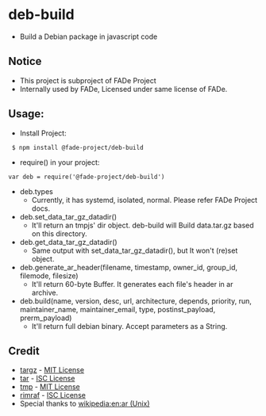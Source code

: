 # deb-build
 * Build a Debian package in javascript code

## Notice
 * This project is subproject of FADe Project
 * Internally used by FADe, Licensed under same license of FADe.

## Usage:
 * Install Project:
```
 $ npm install @fade-project/deb-build
```
 * require() in your project:
```
var deb = require('@fade-project/deb-build')
```
 * deb.types
   * Currently, it has systemd, isolated, normal. Please refer FADe Project docs.
 * deb.set_data_tar_gz_datadir()
   * It'll return an tmpjs' dir object. deb-build will Build data.tar.gz based on this directory.
 * deb.get_data_tar_gz_datadir()
   * Same output with set_data_tar_gz_datadir(), but It won't (re)set object.
 * deb.generate_ar_header(filename, timestamp, owner_id, group_id, filemode, filesize)
   * It'll return 60-byte Buffer. It generates each file's header in ar archive.
 * deb.build(name, version, desc, url, architecture, depends, priority, run, maintainer_name, maintainer_email, type, postinst_payload, prerm_payload)
   * It'll return full debian binary. Accept parameters as a String.

## Credit
 * [targz](https://github.com/miskun/targz) - [MIT License](https://github.com/miskun/targz/blob/master/LICENSE)
 * [tar](https://github.com/npm/node-tar) - [ISC License](https://github.com/npm/node-tar/blob/master/LICENSE)
 * [tmp](https://github.com/raszi/node-tmp) - [MIT License](https://github.com/raszi/node-tmp/blob/master/LICENSE)
 * [rimraf](https://github.com/isaacs/rimraf) - [ISC License](https://github.com/isaacs/rimraf/blob/master/LICENSE)
 * Special thanks to [wikipedia:en:ar (Unix)](https://en.wikipedia.org/wiki/Ar_%28Unix%29)